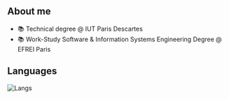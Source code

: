 ## About me

- 📚 Technical degree @ IUT Paris Descartes
- 📚 Work-Study Software & Information Systems Engineering Degree @ EFREI Paris

## Languages 

![Langs](https://github-readme-stats.vercel.app/api/top-langs/?username=Ombrelin&layout=compact&langs_count=20&theme=dark)
